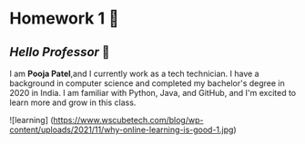 #  Homework 1 :book:

## *Hello Professor* :wave:

I am **Pooja Patel**,and I currently work as a tech technician. I have a background in computer science and completed my bachelor's degree in 2020 in India. I am familiar with Python, Java, and GitHub, and I'm excited to learn more and grow in this class.

![learning] (https://www.wscubetech.com/blog/wp-content/uploads/2021/11/why-online-learning-is-good-1.jpg)



